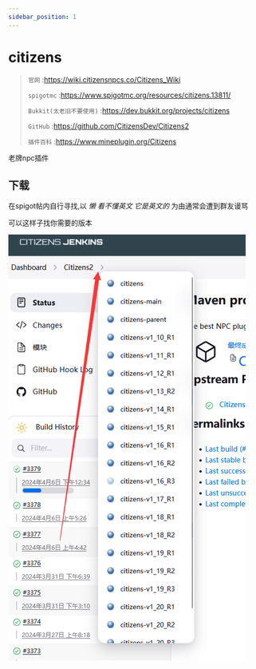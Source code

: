 ```yaml
---
sidebar_position: 1
---
```


# citizens

> `官网` :https://wiki.citizensnpcs.co/Citizens_Wiki
>
> `spigotmc` :https://www.spigotmc.org/resources/citizens.13811/
>
> `Bukkit(太老旧不要使用)` :https://dev.bukkit.org/projects/citizens
>
> `GitHub` :https://github.com/CitizensDev/Citizens2
>
> `插件百科` :https://www.mineplugin.org/Citizens

老牌npc插件

## 下载

在spigot帖内自行寻找,以 *懒* *看不懂英文* *它是英文的* 为由通常会遭到群友谩骂

可以这样子找你需要的版本

![](_images/citizens.png)